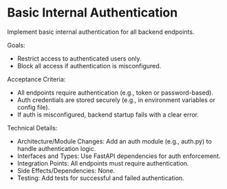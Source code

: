# Basic Internal Authentication

Implement basic internal authentication for all backend endpoints.

Goals:
- Restrict access to authenticated users only.
- Block all access if authentication is misconfigured.

Acceptance Criteria:
- All endpoints require authentication (e.g., token or password-based).
- Auth credentials are stored securely (e.g., in environment variables or config file).
- If auth is misconfigured, backend startup fails with a clear error.

Technical Details:
- Architecture/Module Changes: Add an auth module (e.g., auth.py) to handle authentication logic.
- Interfaces and Types: Use FastAPI dependencies for auth enforcement.
- Integration Points: All endpoints must require authentication.
- Side Effects/Dependencies: None.
- Testing: Add tests for successful and failed authentication.

